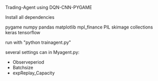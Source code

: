 Trading-Agent using DQN-CNN-PYGAME

Install all dependencies

pygame
numpy
pandas
matplotlib
mpl_finance
PIL
skimage
collections
keras
tensorflow

run with "python trainagent.py"

several settings can in Myagent.py:

- Observeperiod
- Batchsize
- expReplay_Capacity

